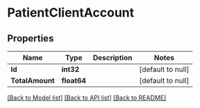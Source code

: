 # PatientClientAccount

## Properties
Name | Type | Description | Notes
------------ | ------------- | ------------- | -------------
**Id** | **int32** |  | [default to null]
**TotalAmount** | **float64** |  | [default to null]

[[Back to Model list]](../README.md#documentation-for-models) [[Back to API list]](../README.md#documentation-for-api-endpoints) [[Back to README]](../README.md)

